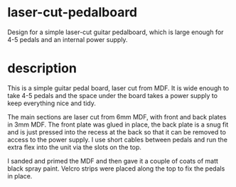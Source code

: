 # laser-cut-pedalboard
Design for a simple laser-cut guitar pedalboard, which is large enough for 4-5 pedals and an internal power supply.

# description
This is a simple guitar pedal board, laser cut from MDF. It is wide enough to take 4-5 pedals and the space under the board takes a power supply to keep everything nice and tidy. 

The main sections are laser cut from 6mm MDF, with front and back plates in 3mm MDF. The front plate was glued in place, the back plate is a snug fit and is just pressed into the recess at the back so that it can be removed to access to the power supply. I use short cables between pedals and run the extra flex into the unit via the slots on the top. 

I sanded and primed the MDF and then gave it a couple of coats of matt black spray paint. Velcro strips were placed along the top to fix the pedals in place. 
